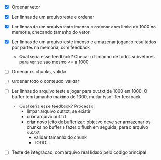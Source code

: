 - [X] Ordenar vetor

- [X] Ler linhas de um arquivo teste e ordenar

- [X] Ler linhas de um arquivo teste imenso e ordenar com limite de 1000 na memoria, checando tamanho do vetor

- [X] Ler linhas de um arquivo teste imenso e armazenar jogando resultados por partes na memoria, com feedback
   - Qual seria esse feedback? Checar o tamanho de todos subvetores para ver se sao mesmo <= a 1000

- [ ] Ordenar os chunks, validar

- [ ] Ordenar todo o conteudo, validar

- [ ] Ler linhas do arquivo teste e jogar para out.txt de 1000 em 1000. O buffer tem tamanho maximo de 1000, mudar isso! Ter feedback
   - Qual seria esse feedback? Processo:
      - limpar arquivo out.txt, se existir
      - criar arquivo out.txt
      - criar novo jeito de bufferizar: objetivo deve ser armazenar os chunks no buffer e fazer o flush em seguida, para o arquivo out.txt
         - validar tamanho do chunk
         - TODO: ...

- [ ] Teste de integracao, com arquivo real lidado pelo codigo principal